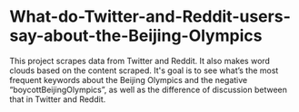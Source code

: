 # What-do-Twitter-and-Reddit-users-say-about-the-Beijing-Olympics
This project scrapes data from Twitter and Reddit. It also makes word clouds based on the content scraped. It's goal is to see what’s the most frequent keywords about the Beijing Olympics and the negative  “boycottBeijingOlympics”, as well as the difference of discussion between that in Twitter and  Reddit.
